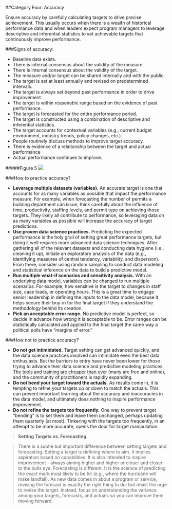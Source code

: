 ##Category Four: Accuracy

Ensure accuracy by carefully calculating targets to drive precise achievement. This usually occurs when there is a wealth of historical performance data and when leaders expect program managers to leverage descriptive and inferential statistics to set achievable targets that continuously improve performance. 

###Signs of accuracy:
* Baseline data exists.
* There is internal consensus about the validity of the measure.
* There is internal consensus about the validity of the target.
* The measure and/or target can be shared internally and with the public.
* The target is set at least annually and revised on predetermined intervals.
* The target is always set beyond past performance in order to drive improvement.
* The target is within reasonable range based on the evidence of past performance.
* The target is forecasted for the entire performance period.
* The target is constructed using a combination of descriptive and inferential statistics.
* The target accounts for contextual variables (e.g., current budget environment, industry trends, policy changes, etc.).
* People routinely discuss methods to improve target accuracy.
* There is evidence of a relationship between the target and actual performance
* Actual performance continues to improve.

#####Figure 5
<img src="https://raw.githubusercontent.com/centerforgov/Setting-Performance-Targets/master/Figures/Target%20Setting%20Graphic%20-%20Figure%205.png">

###How to practice accuracy?
* **Leverage multiple datasets (variables).** An accurate target is one that accounts for as many variables as possible that impact the performance measure. For example, when forecasting the number of permits a building department can issue, think carefully about the influence of time, productivity, staffing levels, and permit type on achieving those targets. They likely all contribute to performance, so leveraging data on as many variables as possible will increase the accuracy of target predictions. 
* **Use proven data science practices.** Predicting the expected performance is the holy grail of setting great performance targets, but doing it well requires more advanced data science techniques. After gathering all of the relevant datasets and conducting data hygiene (i.e., cleaning it up), initiate an exploratory analysis of the data (e.g., identifying measures of central tendency, variability, and dispersion). From there, consider using random sampling to conduct data modeling and statistical inference on the data to build a predictive model. 
* **Run multiple what-if scenarios and sensitivity analysis.** With an underlying data model, variables can be changed to run multiple scenarios. For example, how sensitive is the target to changes in staff size, case loads, or operating hours. This is a great time to engage senior leadership in defining the inputs to the data model, because it helps secure their buy-in for the final target if they understand the methodology behind its creation.
* **Pick an acceptable error range.** No predictive model is perfect, so decide in advance how wrong it is acceptable to be. Error ranges can be statistically calculated and applied to the final target the same way a political polls have “margins of error.” 

###How not to practice accuracy?
* **Do not get intimidated.** Target setting can get advanced quickly, and the data science practices involved can intimidate even the best data enthusiasts. But the barriers to entry have never been lower for those trying to advance their data science and predictive modeling practices. [The tools and training are cheaper than ever](https://www.coursera.org/specializations/jhudatascience) (many are free and online), and the community of practitioners is rapidly expanding. 
* **Do not bend your target toward the actuals.** As results come in, it is tempting to refine your targets up or down to match the actuals. This can prevent important learning about the accuracy and inaccuracies in the data model, and ultimately does nothing to inspire performance improvement. 
* **Do not refine the targets too frequently.** One way to prevent target “bending” is to set them and leave them unchanged, perhaps updating them quarterly (at most). Tinkering with the targets too frequently, in an attempt to be more accurate, opens the door for target manipulation.

> **Setting Targets vs. Forecasting**

>There is a subtle but important difference between setting targets and forecasting. Setting a target is defining where to aim. It implies aspiration based on capabilities. It is also intended to inspire improvement - always aiming higher and higher or closer and closer to the bulls eye. Forecasting is different. It is the science of predicting the exact mark most likely to be hit (e.g., where the hurricane will make landfall). As new data comes in about a program or service, revising the forecast is exactly the right thing to do; but resist the urge to revise the target. Instead, focus on understanding the variance among your targets, forecasts, and actuals so you can improve them moving forward.
